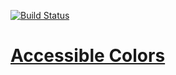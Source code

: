 [![Build Status][status-image]][status-url]

# [Accessible Colors](http://accessible-colors.com)

[status-image]: https://img.shields.io/codeship/c8788a20-270e-0133-4d2a-723b2a0a3044/master.svg
[status-url]: https://codeship.com/projects/97245
